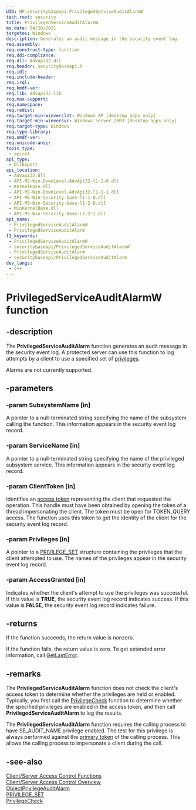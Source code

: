 ```yaml
---
UID: NF:securitybaseapi.PrivilegedServiceAuditAlarmW
tech.root: security 
title: PrivilegedServiceAuditAlarmW
ms.date: 04/20/2021
targetos: Windows
description: Generates an audit message in the security event log. 
req.assembly: 
req.construct-type: function
req.ddi-compliance: 
req.dll: Advapi32.dll 
req.header: securitybaseapi.h
req.idl: 
req.include-header: 
req.irql: 
req.kmdf-ver: 
req.lib: Advapi32.lib 
req.max-support: 
req.namespace: 
req.redist: 
req.target-min-winverclnt: Windows XP [desktop apps only]
req.target-min-winversvr: Windows Server 2003 [desktop apps only]
req.target-type: Windows 
req.type-library: 
req.umdf-ver: 
req.unicode-ansi: 
topic_type:
 - apiref
api_type:
 - DllExport
api_location:
 - Advapi32.dll
 - API-MS-Win-DownLevel-AdvApi32-l1-1-0.dll
 - KernelBase.dll
 - API-MS-Win-DownLevel-AdvApi32-l1-1-1.dll
 - API-MS-Win-Security-base-l1-1-0.dll
 - API-MS-Win-Security-base-l1-2-0.dll
 - MinKernelBase.dll
 - API-MS-Win-Security-Base-L1-2-1.dll
api_name:
 - PrivilegedServiceAuditAlarmW
 - PrivilegedServiceAuditAlarm
f1_keywords:
 - PrivilegedServiceAuditAlarmW
 - securitybaseapi/PrivilegedServiceAuditAlarmW
 - PrivilegedServiceAuditAlarm
 - securitybaseapi/PrivilegedServiceAuditAlarm
dev_langs:
 - c++
---
```


# PrivilegedServiceAuditAlarmW function

## -description

The <b>PrivilegedServiceAuditAlarm</b> function generates an audit message in the security event log. A protected server can use this function to log attempts by a client to use a specified set of <a href="/windows/desktop/SecGloss/p-gly">privileges</a>.

Alarms are not currently supported.

## -parameters

### -param SubsystemName [in]

A pointer to a null-terminated string specifying the name of the subsystem calling the function. This information appears in the security event log record.

### -param ServiceName [in]

A pointer to a null-terminated string specifying the name of the privileged subsystem service. This information appears in the security event log record.

### -param ClientToken [in]

Identifies an <a href="/windows/desktop/SecGloss/a-gly">access token</a> representing the client that requested the operation. This handle must have been obtained by opening the token of a thread impersonating the client. The token must be open for TOKEN_QUERY access. The function uses this token to get the identity of the client for the security event log record.

### -param Privileges [in]

A pointer to a 
<a href="/windows/desktop/api/winnt/ns-winnt-privilege_set">PRIVILEGE_SET</a> structure containing the privileges that the client attempted to use. The names of the privileges appear in the security event log record.

### -param AccessGranted [in]

Indicates whether the client's attempt to use the privileges was successful. If this value is <b>TRUE</b>, the security event log record indicates success. If this value is <b>FALSE</b>, the security event log record indicates failure.

## -returns

If the function succeeds, the return value is nonzero.

If the function fails, the return value is zero. To get extended error information, call <a href="/windows/desktop/api/errhandlingapi/nf-errhandlingapi-getlasterror">GetLastError</a>.

## -remarks

The <b>PrivilegedServiceAuditAlarm</b> function does not check the client's access token to determine whether the privileges are held or enabled. Typically, you first call the <a href="/windows/desktop/api/securitybaseapi/nf-securitybaseapi-privilegecheck">PrivilegeCheck</a> function to determine whether the specified privileges are enabled in the access token, and then call <b>PrivilegedServiceAuditAlarm</b> to log the results.

The <b>PrivilegedServiceAuditAlarm</b> function requires the calling process to have SE_AUDIT_NAME privilege enabled. The test for this privilege is always performed against the <a href="/windows/desktop/SecGloss/p-gly">primary token</a> of the calling process. This allows the calling process to impersonate a client during the call.

## -see-also

<a href="/windows/desktop/SecAuthZ/authorization-functions">Client/Server Access Control Functions</a>  
<a href="/windows/desktop/SecAuthZ/client-server-access-control">Client/Server Access Control Overview</a>  
<a href="/windows/desktop/api/securitybaseapi/nf-securitybaseapi-objectprivilegeauditalarmw">ObjectPrivilegeAuditAlarm</a>  
<a href="/windows/desktop/api/winnt/ns-winnt-privilege_set">PRIVILEGE_SET</a>  
<a href="/windows/desktop/api/securitybaseapi/nf-securitybaseapi-privilegecheck">PrivilegeCheck</a>  
